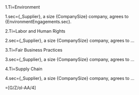 1.Ti=Environment

1.sec={_Supplier}, a size {CompanySize} company, agrees to {EnvironmentEngagements.sec}.

2.Ti=Labor and Human Rights

2.sec={_Supplier}, a size {CompanySize} company, agrees to ...

3.Ti=Fair Business Practices

3.sec={_Supplier}, a size {CompanySize} company, agrees to ...

4.Ti=Supply Chain

4.sec={_Supplier}, a size {CompanySize} company, agrees to ...

=[G/Z/ol-AA/4]